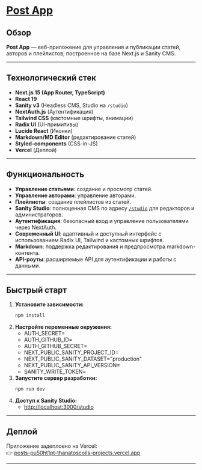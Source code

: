 # [Post App](https://posts-pu50ht1pt-thanatoscoils-projects.vercel.app)

## Обзор

**Post App** — веб-приложение для управления и публикации статей, авторов и плейлистов, построенное на базе Next.js и Sanity CMS.

---

## Технологический стек

- **Next.js 15 (App Router, TypeScript)**
- **React 19**
- **Sanity v3** (Headless CMS, Studio на `/studio`)
- **NextAuth.js** (Аутентификация)
- **Tailwind CSS** (кастомные шрифты, анимации)
- **Radix UI** (UI-примитивы)
- **Lucide React** (Иконки)
- **Markdown/MD Editor** (редактирование статей)
- **Styled-components** (CSS-in-JS)
- **Vercel** (Деплой)

---

## Функциональность

- **Управление статьями**: создание и просмотр статей.
- **Управление авторами**: управление авторами.
- **Плейлисты**: создание плейлистов из статей.
- **Sanity Studio**: полноценная CMS по адресу [`/studio`](https://posts-pu50ht1pt-thanatoscoils-projects.vercel.app/studio) для редакторов и администраторов.
- **Аутентификация**: безопасный вход и управление пользователями через NextAuth.
- **Современный UI**: адаптивный и доступный интерфейс с использованием Radix UI, Tailwind и кастомных шрифтов.
- **Markdown**: поддержка редактирования и предпросмотра markdown-контента.
- **API-роуты**: расширяемые API для аутентификации и работы с данными.

---

## Быстрый старт

1. **Установите зависимости:**
   ```bash
   npm install
   ```
2. **Настройте переменные окружения:**
   - AUTH_SECRET=
   - AUTH_GITHUB_ID=
   - AUTH_GITHUB_SECRET=
   - NEXT_PUBLIC_SANITY_PROJECT_ID=
   - NEXT_PUBLIC_SANITY_DATASET="production"
   - NEXT_PUBLIC_SANITY_API_VERSION=
   - SANITY_WRITE_TOKEN=
3. **Запустите сервер разработки:**
   ```bash
   npm run dev
   ```
4. **Доступ к Sanity Studio:**
   - [http://localhost:3000/studio](http://localhost:3000/studio)

---

## Деплой

Приложение задеплоено на Vercel:  
👉 [posts-pu50ht1pt-thanatoscoils-projects.vercel.app](https://posts-pu50ht1pt-thanatoscoils-projects.vercel.app)

---
